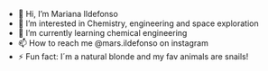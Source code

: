 - 👋 Hi, I’m Mariana Ildefonso
- 👀 I’m interested in Chemistry, engineering and space exploration 
- 🌱 I’m currently learning chemical engineering
- 📫 How to reach me @mars.ildefonso on instagram
- ⚡ Fun fact: I´m a natural blonde and my fav animals are snails!

<!---
mwrszxzy/mwrszxzy is a ✨ special ✨ repository because its `README.md` (this file) appears on your GitHub profile.
You can click the Preview link to take a look at your changes.
--->

